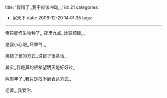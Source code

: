 title: '我错了,,我不应该冲动,,,'
id: 21
categories:
  - 家天下
date: 2008-12-29 14:01:35
tags:
---

<div id="msgcns!9697D6160EFEBC17!1757" class="bvMsg"><div>俺只能怪生物种了,,,夜里九点,,比较烦躁,,,</div>
<div> </div>
<div>是我小心眼,,坏脾气,,,</div>
<div> </div>
<div>用错了爱的方式,,说错了很多话,,</div>
<div> </div>
<div>其实,,我是真的很希望明天能好好过,,</div>
<div> </div>
<div>两周年了,,我只是找不到表达方式,,</div>
<div> </div>
<div>老婆,,,我爱你.</div></div>